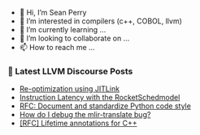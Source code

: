 - 👋 Hi, I’m Sean Perry
- 👀 I’m interested in compilers (c++, COBOL, llvm)
- 🌱 I’m currently learning ...
- 💞️ I’m looking to collaborate on ...
- 📫 How to reach me ...

<!---
s66perry/s66perry is a ✨ special ✨ repository because its `README.md` (this file) appears on your GitHub profile.
You can click the Preview link to take a look at your changes.
--->
### 📕 Latest LLVM Discourse Posts

<!-- DISCOURSE-LLVM:START -->
- [Re-optimization using JITLink](https://discourse.llvm.org/t/re-optimization-using-jitlink/68260#post_1)
- [Instruction Latency with the RocketSchedmodel](https://discourse.llvm.org/t/instruction-latency-with-the-rocketschedmodel/68259#post_1)
- [RFC: Document and standardize Python code style](https://discourse.llvm.org/t/rfc-document-and-standardize-python-code-style/68257#post_2)
- [How do I debug the mlir-translate bug?](https://discourse.llvm.org/t/how-do-i-debug-the-mlir-translate-bug/68206#post_6)
- [[RFC] Lifetime annotations for C++](https://discourse.llvm.org/t/rfc-lifetime-annotations-for-c/61377?page=4#post_66)
<!-- DISCOURSE-LLVM:END -->
